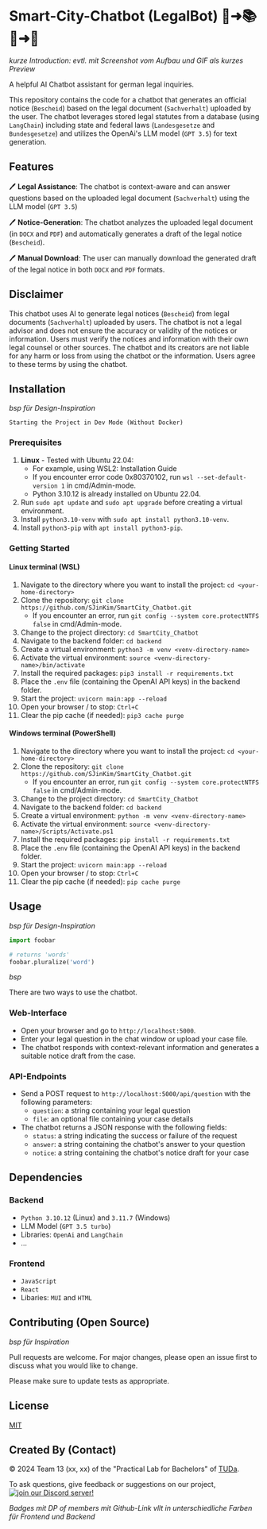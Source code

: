 # Smart-City-Chatbot (LegalBot) 📝➜📚🤖➜📄

*kurze Introduction: evtl. mit Screenshot vom Aufbau und GIF als kurzes Preview*

A helpful AI Chatbot assistant for german legal inquiries. 

This repository contains the code for a chatbot that generates an official notice (`Bescheid`) based on the legal document (`Sachverhalt`) uploaded by the user. The chatbot leverages stored legal statutes from a database (using `LangChain`) including state and federal laws (`Landesgesetze` and `Bundesgesetze`) and utilizes the OpenAi's LLM model (`GPT 3.5`) for text generation.

## Features 

🖊️  **Legal Assistance**: 
The chatbot is context-aware and can answer questions based on the uploaded legal document (`Sachverhalt`) using the LLM model (`GPT 3.5`)

🖊️  **Notice-Generation**: 
The chatbot analyzes the uploaded legal document (in `DOCX` and `PDF`) and automatically generates a draft of the legal notice (`Bescheid`).

🖊️  **Manual Download**: 
The user can manually download the generated draft of the legal notice in both `DOCX` and `PDF` formats.

## Disclaimer

This chatbot uses AI to generate legal notices (`Bescheid`) from legal documents (`Sachverhalt`) uploaded by users. The chatbot is not a legal advisor and does not ensure the accuracy or validity of the notices or information. Users must verify the notices and information with their own legal counsel or other sources. The chatbot and its creators are not liable for any harm or loss from using the chatbot or the information. Users agree to these terms by using the chatbot.

## Installation 

*bsp für Design-Inspiration*
```
Starting the Project in Dev Mode (Without Docker)
```

### Prerequisites

1. **Linux** - Tested with Ubuntu 22.04:
   - For example, using WSL2: Installation Guide
   - If you encounter error code 0x80370102, run `wsl --set-default-version 1` in cmd/Admin-mode.
   - Python 3.10.12 is already installed on Ubuntu 22.04.
3. Run `sudo apt update` and `sudo apt upgrade` before creating a virtual environment.
4. Install `python3.10-venv` with `sudo apt install python3.10-venv`.
5. Install `python3-pip` with `apt install python3-pip`.

### Getting Started

#### **Linux terminal** (WSL)

1. Navigate to the directory where you want to install the project: `cd <your-home-directory>`
2. Clone the repository: `git clone https://github.com/SJinKim/SmartCity_Chatbot.git`
   - If you encounter an error, run `git config --system core.protectNTFS false` in cmd/Admin-mode.
3. Change to the project directory: `cd SmartCity_Chatbot`
4. Navigate to the backend folder: `cd backend`
5. Create a virtual environment: `python3 -m venv <venv-directory-name>`
6. Activate the virtual environment: `source <venv-directory-name>/bin/activate`
7. Install the required packages: `pip3 install -r requirements.txt`
8. Place the `.env` file (containing the OpenAI API keys) in the backend folder.
9. Start the project: `uvicorn main:app --reload`
10. Open your browser / to stop: `Ctrl+C`
11. Clear the pip cache (if needed): `pip3 cache purge`

#### **Windows terminal** (PowerShell)

1. Navigate to the directory where you want to install the project: `cd <your-home-directory>`
2. Clone the repository: `git clone https://github.com/SJinKim/SmartCity_Chatbot.git`
   - If you encounter an error, run `git config --system core.protectNTFS false` in cmd/Admin-mode.
3. Change to the project directory: `cd SmartCity_Chatbot`
4. Navigate to the backend folder: `cd backend`
5. Create a virtual environment: `python -m venv <venv-directory-name>`
6. Activate the virtual environment: `source <venv-directory-name>/Scripts/Activate.ps1`
7. Install the required packages: `pip install -r requirements.txt`
8. Place the `.env` file (containing the OpenAI API keys) in the backend folder.
9. Start the project: `uvicorn main:app --reload`
10. Open your browser / to stop: `Ctrl+C`
11. Clear the pip cache (if needed): `pip cache purge`

## Usage

*bsp für Design-Inspiration*
```python
import foobar

# returns 'words'
foobar.pluralize('word')
```

*bsp*

There are two ways to use the chatbot.

### Web-Interface
- Open your browser and go to `http://localhost:5000`.
- Enter your legal question in the chat window or upload your case file.
- The chatbot responds with context-relevant information and generates a suitable notice draft from the case.
### API-Endpoints
- Send a POST request to `http://localhost:5000/api/question` with the following parameters:
    - `question`: a string containing your legal question
    - `file`: an optional file containing your case details
- The chatbot returns a JSON response with the following fields:
    - `status`: a string indicating the success or failure of the request
    - `answer`: a string containing the chatbot's answer to your question
    - `notice`: a string containing the chatbot's notice draft for your case

## Dependencies

### Backend

- `Python 3.10.12` (Linux) and `3.11.7` (Windows)
- LLM Model (`GPT 3.5 turbo`)
- Libraries: `OpenAi` and `LangChain`
- ...

### Frontend

- `JavaScript`
- `React`
- Libaries: `MUI` and `HTML`

## Contributing (Open Source)

*bsp für Inspiration*

Pull requests are welcome. For major changes, please open an issue first
to discuss what you would like to change.

Please make sure to update tests as appropriate.

## License

[MIT](https://choosealicense.com/licenses/mit/)

## Created By (Contact)

© 2024 Team 13 (xx, xx) of the "Practical Lab for Bachelors" of [TUDa](https://www.informatik.tu-darmstadt.de/fb20/index.en.jsp). 

To ask questions, give feedback or suggestions on our project, [![join our Discord server!](https://invidget.switchblade.xyz/2FB8wDG%29)](http://discord.gg/)

*Badges mit DP of members mit Github-Link vllt in unterschiedliche Farben für Frontend und Backend*